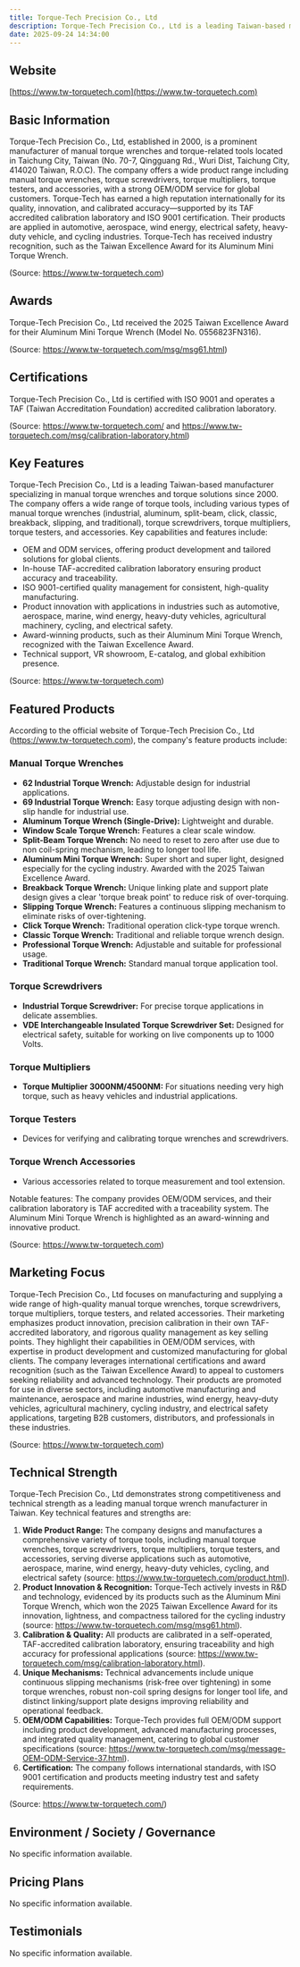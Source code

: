 ```yaml
---
title: Torque-Tech Precision Co., Ltd
description: Torque-Tech Precision Co., Ltd is a leading Taiwan-based manufacturer specializing in manual torque wrenches and torque tools, recognized for exceptional product quality, global OEM/ODM services, and technological innovation.
date: 2025-09-24 14:34:00
---
```


## Website

[https://www.tw-torquetech.com](https://www.tw-torquetech.com)

## Basic Information

Torque-Tech Precision Co., Ltd, established in 2000, is a prominent manufacturer of manual torque wrenches and torque-related tools located in Taichung City, Taiwan (No. 70-7, Qingguang Rd., Wuri Dist, Taichung City, 414020 Taiwan, R.O.C). The company offers a wide product range including manual torque wrenches, torque screwdrivers, torque multipliers, torque testers, and accessories, with a strong OEM/ODM service for global customers. Torque-Tech has earned a high reputation internationally for its quality, innovation, and calibrated accuracy—supported by its TAF accredited calibration laboratory and ISO 9001 certification. Their products are applied in automotive, aerospace, wind energy, electrical safety, heavy-duty vehicle, and cycling industries. Torque-Tech has received industry recognition, such as the Taiwan Excellence Award for its Aluminum Mini Torque Wrench.

(Source: https://www.tw-torquetech.com)

## Awards

Torque-Tech Precision Co., Ltd received the 2025 Taiwan Excellence Award for their Aluminum Mini Torque Wrench (Model No. 0556823FN316).

(Source: https://www.tw-torquetech.com/msg/msg61.html)

## Certifications

Torque-Tech Precision Co., Ltd is certified with ISO 9001 and operates a TAF (Taiwan Accreditation Foundation) accredited calibration laboratory.

(Source: https://www.tw-torquetech.com/ and https://www.tw-torquetech.com/msg/calibration-laboratory.html)

## Key Features

Torque-Tech Precision Co., Ltd is a leading Taiwan-based manufacturer specializing in manual torque wrenches and torque solutions since 2000. The company offers a wide range of torque tools, including various types of manual torque wrenches (industrial, aluminum, split-beam, click, classic, breakback, slipping, and traditional), torque screwdrivers, torque multipliers, torque testers, and accessories. Key capabilities and features include:

- OEM and ODM services, offering product development and tailored solutions for global clients.
- In-house TAF-accredited calibration laboratory ensuring product accuracy and traceability.
- ISO 9001-certified quality management for consistent, high-quality manufacturing.
- Product innovation with applications in industries such as automotive, aerospace, marine, wind energy, heavy-duty vehicles, agricultural machinery, cycling, and electrical safety.
- Award-winning products, such as their Aluminum Mini Torque Wrench, recognized with the Taiwan Excellence Award.
- Technical support, VR showroom, E-catalog, and global exhibition presence.

(Source: https://www.tw-torquetech.com)

## Featured Products

According to the official website of Torque-Tech Precision Co., Ltd (https://www.tw-torquetech.com), the company's feature products include:

### Manual Torque Wrenches

- **62 Industrial Torque Wrench:** Adjustable design for industrial applications.
- **69 Industrial Torque Wrench:** Easy torque adjusting design with non-slip handle for industrial use.
- **Aluminum Torque Wrench (Single-Drive):** Lightweight and durable.
- **Window Scale Torque Wrench:** Features a clear scale window.
- **Split-Beam Torque Wrench:** No need to reset to zero after use due to non coil-spring mechanism, leading to longer tool life.
- **Aluminum Mini Torque Wrench:** Super short and super light, designed especially for the cycling industry. Awarded with the 2025 Taiwan Excellence Award.
- **Breakback Torque Wrench:** Unique linking plate and support plate design gives a clear 'torque break point' to reduce risk of over-torquing.
- **Slipping Torque Wrench:** Features a continuous slipping mechanism to eliminate risks of over-tightening.
- **Click Torque Wrench:** Traditional operation click-type torque wrench.
- **Classic Torque Wrench:** Traditional and reliable torque wrench design.
- **Professional Torque Wrench:** Adjustable and suitable for professional usage.
- **Traditional Torque Wrench:** Standard manual torque application tool.

### Torque Screwdrivers

- **Industrial Torque Screwdriver:** For precise torque applications in delicate assemblies.
- **VDE Interchangeable Insulated Torque Screwdriver Set:** Designed for electrical safety, suitable for working on live components up to 1000 Volts.

### Torque Multipliers

- **Torque Multiplier 3000NM/4500NM:** For situations needing very high torque, such as heavy vehicles and industrial applications.

### Torque Testers

- Devices for verifying and calibrating torque wrenches and screwdrivers.

### Torque Wrench Accessories

- Various accessories related to torque measurement and tool extension.

Notable features: The company provides OEM/ODM services, and their calibration laboratory is TAF accredited with a traceability system. The Aluminum Mini Torque Wrench is highlighted as an award-winning and innovative product.

(Source: https://www.tw-torquetech.com)

## Marketing Focus

Torque-Tech Precision Co., Ltd focuses on manufacturing and supplying a wide range of high-quality manual torque wrenches, torque screwdrivers, torque multipliers, torque testers, and related accessories. Their marketing emphasizes product innovation, precision calibration in their own TAF-accredited laboratory, and rigorous quality management as key selling points. They highlight their capabilities in OEM/ODM services, with expertise in product development and customized manufacturing for global clients. The company leverages international certifications and award recognition (such as the Taiwan Excellence Award) to appeal to customers seeking reliability and advanced technology. Their products are promoted for use in diverse sectors, including automotive manufacturing and maintenance, aerospace and marine industries, wind energy, heavy-duty vehicles, agricultural machinery, cycling industry, and electrical safety applications, targeting B2B customers, distributors, and professionals in these industries.

(Source: https://www.tw-torquetech.com)

## Technical Strength

Torque-Tech Precision Co., Ltd demonstrates strong competitiveness and technical strength as a leading manual torque wrench manufacturer in Taiwan. Key technical features and strengths are:

1. **Wide Product Range:** The company designs and manufactures a comprehensive variety of torque tools, including manual torque wrenches, torque screwdrivers, torque multipliers, torque testers, and accessories, serving diverse applications such as automotive, aerospace, marine, wind energy, heavy-duty vehicles, cycling, and electrical safety (source: https://www.tw-torquetech.com/product.html).
2. **Product Innovation & Recognition:** Torque-Tech actively invests in R&D and technology, evidenced by its products such as the Aluminum Mini Torque Wrench, which won the 2025 Taiwan Excellence Award for its innovation, lightness, and compactness tailored for the cycling industry (source: https://www.tw-torquetech.com/msg/msg61.html).
3. **Calibration & Quality:** All products are calibrated in a self-operated, TAF-accredited calibration laboratory, ensuring traceability and high accuracy for professional applications (source: https://www.tw-torquetech.com/msg/calibration-laboratory.html).
4. **Unique Mechanisms:** Technical advancements include unique continuous slipping mechanisms (risk-free over tightening) in some torque wrenches, robust non-coil spring designs for longer tool life, and distinct linking/support plate designs improving reliability and operational feedback.
5. **OEM/ODM Capabilities:** Torque-Tech provides full OEM/ODM support including product development, advanced manufacturing processes, and integrated quality management, catering to global customer specifications (source: https://www.tw-torquetech.com/msg/message-OEM-ODM-Service-37.html).
6. **Certification:** The company follows international standards, with ISO 9001 certification and products meeting industry test and safety requirements.

(Source: https://www.tw-torquetech.com/)

## Environment / Society / Governance

No specific information available.

## Pricing Plans

No specific information available.

## Testimonials

No specific information available.